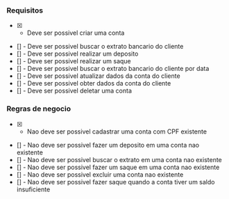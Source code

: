 ### Requisitos

- [x] - Deve ser possivel criar uma conta
- [] - Deve ser possivel buscar o extrato bancario do cliente
- [] - Deve ser possivel realizar um deposito
- [] - Deve ser possivel realizar um saque
- [] - Deve ser possivel buscar o extrato bancario do cliente por data
- [] - Deve ser possivel atualizar dados da conta do cliente
- [] - Deve ser possivel obter dados da conta do cliente
- [] - Deve ser possivel deletar uma conta


### Regras de negocio

- [x] - Nao deve ser possivel cadastrar uma conta com CPF existente
- [] - Nao deve ser possivel fazer um deposito em uma conta nao existente
- [] - Nao deve ser possivel buscar o extrato em uma conta nao existente
- [] - Nao deve ser possivel fazer um saque em uma conta nao existente 
- [] - Nao deve ser possivel excluir uma conta nao existente
- [] - Nao deve ser possivel fazer saque quando a conta tiver um saldo insuficiente
